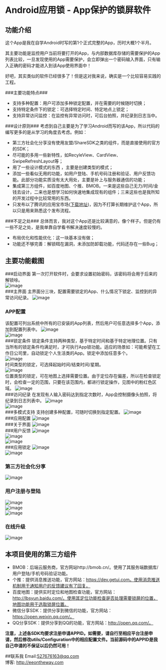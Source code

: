 Android应用锁 - App保护的锁屏软件
===================================================
功能介绍
---------------------------------------------------
这个App是我在自学Android时写的第1个正式完整的App，历时大概1个半月。   
  
其主要功能是监控用户当前将要打开的App，与内部数据库存储的需要保护的App列表比较，一旦发现使用的App需要保护，会立即弹出一个密码输入界面，只有输入正确的密码才能进入到该App使用界面中！    

好吧，其实类似的软件已经很多了！但是这对我来说，确实是一个比较容易实践的工程。

###主要功能特点###
* 支持多种配置：用户可添加多种锁定配置，并在需要的时候随时切换；
* 支持特定条件下的锁定：可选择特定时间、特定地点上锁定；
* 支持异常访问监控：在监控有异常访问时，可后台拍照，并纪录到日志当中。  

###设计原则###
考虑到自己主要是为了学习Android而写的该App，所以代码的编写更多的是从学习的角度去考虑。例如：  

* 第三方社会化分享没有使用友盟/ShareSDK之类的组件，而是直接使用的官方的SDK；
* 尽可能的多用一些新特性，如RecyleView、CardView、SwipeRefreshLayout等；
* 用了一些设计模式的东西 ，主要是创建类型的模式；
* 添加一些看似无用的功能，如用户登陆、手机号码注册和验证、用户反馈功能。此部分功能实质没有太大用处，主要是补上与服务器通信的功能；
* 集成第三方组件，如百度地图、个推、BMOB。一来是这些自己无力/时间/金钱去设计，二来也是想学习如何快速地集成现有的组件；三来这些也是我所知的开发过程中比较常用的东西。
* 只发布以了腾讯的应用宝市场([下载地址](http://a.app.qq.com/o/simple.jsp?pkgname=com.eeontheway.android.applocker))，因为不打算长期维护这个App，所以只是用来熟悉这个发布流程。

###不足之处###
总体而言，我对这个App还是比较满意的，像个样子。但是仍有一些不足之处，是我单靠自学看书解决速度较慢的。  

* 布局优化和性能优化：这一块基本没有做；
* 功能还不够完善：解锁眲在漏洞，未添加防卸载功能，代码还存在一些Bug；

## 主要功能截图
###启动界面
第一次打开软件时，会要求设置初始密码，该密码将会用于后来的解锁唋。  
![image](https://github.com/tongban/AppLocker/raw/master/app/screenshot/device-2016-03-14-105628.png)  
###主界面
主界面分三块，配置需要锁定的App、什么情况下锁定、监控到的异常访问纪录。
![image](https://github.com/tongban/AppLocker/raw/master/app/screenshot/device-2016-03-14-113411.png)  
### APP配置
该配置可列出系统中所有的已安装的App列表，然后用户可任意选择多个App，添加到配置列表中。
![image](https://github.com/tongban/AppLocker/raw/master/app/screenshot/device-2016-03-14-110244.png)  
![image](https://github.com/tongban/AppLocker/raw/master/app/screenshot/device-2016-03-14-110212.png)  
###锁定条件
锁定条件支持两种类型，基于特定时间和基于特定地理位置。只有当所有的锁定条件均满足时，才可执行App锁功能。适应的场景如：可能希望在工作日公司里，自动锁定个人生活类的App。锁定中添加任意多个。   
![image](https://github.com/tongban/AppLocker/raw/master/app/screenshot/device-2016-03-14-110327.png)   
时间类型的锁定，可选择起始时间/结束时间/星期。      
![image](https://github.com/tongban/AppLocker/raw/master/app/screenshot/device-2016-03-14-110257.png)   
位置类型的锁定，可在地图上选择需要位置。由于定位存在偏差，所以在检查锁定时，会检查一定的范围，只要在该范围内，都进行锁定操作，见图中的粉红色区域。
![image](https://github.com/tongban/AppLocker/raw/master/app/screenshot/device-2016-03-14-110320.png)   
###访问纪录
在发现有人输入密码达到指定次数时，App会控制摄像头拍照，将纪录到日志列表中。
![image](https://github.com/tongban/AppLocker/raw/master/app/screenshot/device-2016-03-14-110735.png)   
![image](https://github.com/tongban/AppLocker/raw/master/app/screenshot/device-2016-03-14-110744.png)   
###多模式支持
支持创建多种配置，可随时切换到指定配置。
![image](https://github.com/tongban/AppLocker/raw/master/app/screenshot/device-2016-03-14-114722.png)   
###应用配置
![image](https://github.com/tongban/AppLocker/raw/master/app/screenshot/device-2016-03-14-110500.png)   
###关于界面
![image](https://github.com/tongban/AppLocker/raw/master/app/screenshot/device-2016-03-14-110541.png)   
###用户反馈
![image](https://github.com/tongban/AppLocker/raw/master/app/screenshot/device-2016-03-14-110554.png)   
![image](https://github.com/tongban/AppLocker/raw/master/app/screenshot/device-2016-03-14-110602.png)   
![image](https://github.com/tongban/AppLocker/raw/master/app/screenshot/device-2016-03-14-110608.png)   
###应用锁定
![image](https://github.com/tongban/AppLocker/raw/master/app/screenshot/device-2016-03-14-110658.png)   
![image](https://github.com/tongban/AppLocker/raw/master/app/screenshot/device-2016-03-14-110722.png)   

### 第三方社会化分享
![image](https://github.com/tongban/AppLocker/raw/master/app/screenshot/device-2016-03-14-110348.png)   
### 用户注册与登陆
![image](https://github.com/tongban/AppLocker/raw/master/app/screenshot/device-2016-03-14-110419.png)   
![image](https://github.com/tongban/AppLocker/raw/master/app/screenshot/device-2016-03-14-110427.png)   
![image](https://github.com/tongban/AppLocker/raw/master/app/screenshot/device-2016-03-14-110437.png)   
### 在线升级
![image](https://github.com/tongban/AppLocker/raw/master/app/screenshot/device-2016-03-14-112932.png)   


## 本项目使用的第三方组件
* BMOB：后端云服务商，官方网站http://bmob.cn/。使用了其服务端数据库/用户登陆/手机号码验证功能。  
* 个推：提供消息推送功能，官方网站：https://dev.getui.com。使用消息推送机制用于通知用户的反馈建议有了回复。  
* 百度地图：提供实时定位和地图检查功能，官方网站：http://lbsyun.baidu.com/。使用其定位功能检查是否处理需要锁屏的位置，地图功能用于选取锁屏位置。  
* 微信分享SDK：提供分享到微信的功能，官方网站：https://open.weixin.qq.com/。  
* QQ分享SDK：提供分享到QQ的功能，官方网站：http://open.qq.com/。    

**注意，上述各SDK均要求注册申请APPID。如需要，请自行至相应平台注册申请，然后修改utils/Configuration中的相应配置文件。当前源码中的APPID是我自己申请的不保证以后仍然可用！**


##联系我
Email:527676163@qq.com   
博客: http://eeontheway.com

